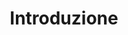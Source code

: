 ---
layout: redirect.njk
tags: page
key: introduction_it
title: Introduzione
redirect: /it/accessibility/introduction/about-accessibility/
parent: accessibility_it
order: 1
---